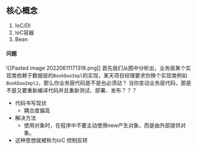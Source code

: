 ## 核心概念
1. IoC/DI
2. IoC容器
3. Bean

#### 问题
![[Pasted image 20220611171318.png]]
首先我们从图中分析出，业务层某个实现类依赖于数据层的`BookDaoImpl`的实现，某天项目经理要求你换个实现类例如`BookDaoImpl2`，那么你业务层代码是不是也必须动？
当你变动业务层代码，那是不是又要重新编译代码并且重新测试、部署、发布？？？

- 代码书写现状
	- 耦合度偏高
- 解决方法
	- 使用对象时，在程序中不要主动使用new产生对象，而是由外部提供对象。
- 这种思想就被称为IoC 控制反转